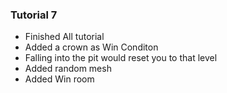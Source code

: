 ### Tutorial 7
+ Finished All tutorial
+  Added a crown as Win Conditon
+  Falling into the pit would reset you to that level
+  Added random mesh
+  Added Win room

